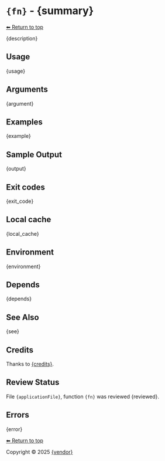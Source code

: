 # `{fn}` - {summary}

[⬅ Return to top](index.md)

{description}

## Usage

{usage}

## Arguments

{argument}

## Examples

{example}

## Sample Output

{output}

## Exit codes

{exit_code}

## Local cache

{local_cache}

## Environment

{environment}

## Depends

{depends}

## See Also

{see}

## Credits

Thanks to [{credits}]({source}).

## Review Status

File `{applicationFile}`, function `{fn}` was reviewed {reviewed}.

## Errors

{error}

[⬅ Return to top](index.md)

Copyright &copy; 2025 [{vendor}](https://marketacumen.com/?crcat=code&crsource=zesk/build&crcampaign=docs&crkeyword={title})
